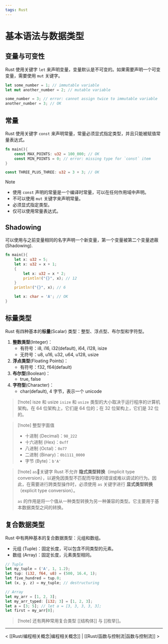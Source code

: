 ```yaml
---
tags: Rust
---
```


# 基本语法与数据类型

## 变量与可变性

Rust 使用关键字 `let` 来声明变量，变量默认是不可变的。如果需要声明一个可变变量，需要使用 `mut` 关键字。

```Rust
let some_number = 1; // immutable variable
let mut another_number = 2; // mutable variable

some_number = 3; // error: cannot assign twice to immutable variable
another_number = 3; // OK
```

## 常量

Rust 使用关键字 `const` 来声明常量，常量必须显式指定类型，并且只能被赋值常量表达式。

```Rust
fn main(){
    const MAX_POINTS: u32 = 100_000; // OK
    const MIN_POINTS = 0; // error: missing type for `const` item
}

const THREE_PLUS_THREE: u32 = 3 + 3; // OK
```

> [!note]
> - 使用 `const` 声明的常量是一个编译时常量，可以在任何作用域中声明。
> - 不可以使用 `mut` 关键字来声明常量。
> - 必须显式指定类型。
> - 仅可以使用常量表达式。

## Shadowing

可以使用与之前变量相同的名字声明一个新变量，第一个变量被第二个变量遮蔽 (Shadowing).

```Rust
fn main(){
    let x: u32 = 5;
    let x: u32 = x + 1;
    {
        let x: u32 = x * 2;
        println!("{}", x); // 12
    }
    println!("{}", x); // 6

    let x: char = 'A'; // OK
}
```

## 标量类型

Rust 有四种基本的**标量**(Scalar) 类型：整型、浮点型、布尔型和字符型。
1. **整数类型**(Integer)：
    - 有符号：i8, i16, i32(default), i64, i128, isize
    - 无符号：u8, u16, u32, u64, u128, usize
2. **浮点类型**(Floating Points)：
    - 有符号：f32, f64(default)
3. **布尔型**(Boolean)：
    - true, false
4. **字符型**(Character)：
    - char(default), 4 字节，表示一个 unicode

> [!note] isze 和 usize
> `isize` 和 `usize` 类型的大小取决于运行程序的计算机架构。在 64 位架构上，它们是 64 位的；在 32 位架构上，它们是 32 位的。

> [!note] 整型字面值
> - 十进制 (Decimal)：`98_222`
> - 十六进制 (Hex)：`0xff`
> - 八进制 (Octal)：`0o77`
> - 二进制 (Binary)：`0b1111_0000`
> - 字节 (Byte)：`b'A'`

> [!note] `as`关键字
> Rust 不允许 **隐式类型转换**（implicit type conversion），以避免因类型不匹配而导致的错误或难以调试的行为。因此，在需要进行跨类型操作时，必须使用 `as` 关键字进行 **显式类型转换**（explicit type conversion）。
>
> `as` 的作用是将一个值从一种类型转换为另一种兼容的类型。它主要用于基本数据类型之间的转换。

## 复合数据类型

Rust 中有两种基本的复合数据类型：元组和数组。
- 元组 (Tuple)：固定长度，可以包含不同类型的元素。
- 数组 (Array)：固定长度，元素类型相同。

```Rust
// Tuple
let my_tuple = ('A', 1, 1.2);
let tup: (i32, f64, u8) = (500, 16.4, 1);
let five_hundred = tup.0;
let (x, y, z) = my_tuple; // destructuring

// Array
let my_arr = [1, 2, 3];
let my_arr_typed: [i32; 3] = [1, 2, 3];
let a = [3; 5]; // let a = [3, 3, 3, 3, 3];
let first = my_arr[0];
```

> [!note] 还有两种常用复合类型 [[结构体]] 与 [[枚举]]。

---
< [[Rust/编程相关概念|编程相关概念]] | [[Rust/函数与控制流|函数与控制流]] >
